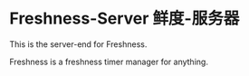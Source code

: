 # Freshness-Server 鲜度-服务器

This is the server-end for Freshness.

Freshness is a freshness timer manager for anything.
